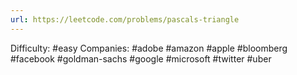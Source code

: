 ```yaml
---
url: https://leetcode.com/problems/pascals-triangle
---
```


Difficulty: #easy
Companies: #adobe #amazon #apple #bloomberg #facebook #goldman-sachs #google #microsoft #twitter #uber